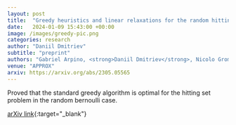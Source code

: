 ```yaml
---
layout: post
title:  "Greedy heuristics and linear relaxations for the random hitting set problem"
date:   2024-01-09 15:43:00 +00:00
image: /images/greedy-pic.png
categories: research
author: "Daniil Dmitriev"
subtitle: "preprint"
authors: "Gabriel Arpino, <strong>Daniil Dmitriev</strong>, Nicolo Grometto (αβ order)"
venue: "APPROX"
arxiv: https://arxiv.org/abs/2305.05565
---
```


Proved that the standard greedy algorithm is optimal for the hitting set problem in the random bernoulli case.

<!-- [Poster PDF](/pdfs/i3d_2013.pdf){:target="_blank"} -->

<!-- [ACM Citation](http://dl.acm.org/citation.cfm?id=2448232){:target="_blank"} -->

[arXiv link](https://arxiv.org/abs/2305.05565){:target="_blank"}
